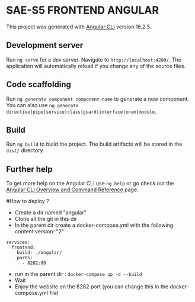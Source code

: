 # SAE-S5 FRONTEND ANGULAR

This project was generated with [Angular CLI](https://github.com/angular/angular-cli) version 16.2.5.

## Development server

Run `ng serve` for a dev server. Navigate to `http://localhost:4200/`. The application will automatically reload if you change any of the source files.

## Code scaffolding

Run `ng generate component component-name` to generate a new component. You can also use `ng generate directive|pipe|service|class|guard|interface|enum|module`.

## Build

Run `ng build` to build the project. The build artifacts will be stored in the `dist/` directory.

## Further help

To get more help on the Angular CLI use `ng help` or go check out the [Angular CLI Overview and Command Reference](https://angular.io/cli) page.

#How to deploy ?

- Create a dir named "angular"
- Clone all the git in this dir
- In the parent dir create a docker-compose.yml with the following content
version: "2"
```
services:
  frontend:
    build: ./angular/
    ports:
      - 8282:80
```
- run in the parent dir : `docker-compose up -d --build`
- Wait
- Enjoy the website on the 8282 port (you can change this in the docker-compose.yml file)

